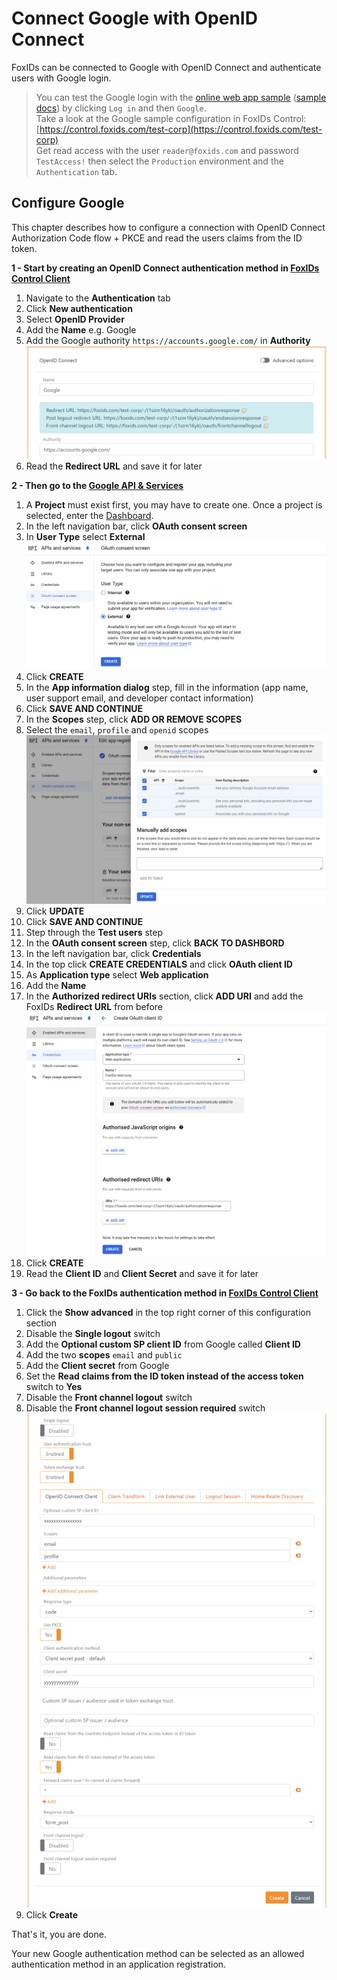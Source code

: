 ﻿# Connect Google with OpenID Connect

FoxIDs can be connected to Google with OpenID Connect and authenticate users with Google login.

> You can test the Google login with the [online web app sample](https://aspnetcoreoidcallupsample.itfoxtec.com) ([sample docs](samples.md#aspnetcoreoidcauthcodealluppartiessample)) by clicking `Log in` and then `Google`.  
> Take a look at the Google sample configuration in FoxIDs Control: [https://control.foxids.com/test-corp](https://control.foxids.com/test-corp)  
> Get read access with the user `reader@foxids.com` and password `TestAccess!` then select the `Production` environment and the `Authentication` tab.

## Configure Google

This chapter describes how to configure a connection with OpenID Connect Authorization Code flow + PKCE and read the users claims from the ID token.

**1 - Start by creating an OpenID Connect authentication method in [FoxIDs Control Client](control.md#foxids-control-client)**

 1. Navigate to the **Authentication** tab
 2. Click **New authentication**
 3. Select **OpenID Provider**
 4. Add the **Name** e.g. Google
 5. Add the Google authority `https://accounts.google.com/` in **Authority**
 ![Read the redirect URLs](images/howto-oidc-google-readredirect.png)
 6. Read the **Redirect URL** and save it for later

**2 - Then go to the [Google API & Services](https://console.cloud.google.com/apis)**

 1. A **Project** must exist first, you may have to create one. Once a project is selected, enter the [Dashboard](https://console.cloud.google.com/apis/dashboard).
 2. In the left navigation bar, click **OAuth consent screen**
 3. In **User Type** select **External**
 ![Select user type in Google](images/howto-oidc-google-usertype.png)
 4. Click **CREATE**
 5. In the **App information dialog** step, fill in the information (app name, user support email, and developer contact information) 
 6. Click **SAVE AND CONTINUE**
 7. In the **Scopes** step, click **ADD OR REMOVE SCOPES**
 8. Select the `email`, `profile` and `openid` scopes
 ![Scopes on Google](images/howto-oidc-google-scopes.png)
 9. Click **UPDATE**
 10. Click **SAVE AND CONTINUE**
 11. Step through the **Test users** step
 12. In the **OAuth consent screen** step, click **BACK TO DASHBORD**
 13. In the left navigation bar, click **Credentials**
 14. In the top click **CREATE CREDENTIALS** and click **OAuth client ID**
 15. As **Application type** select **Web application**
 16. Add the **Name** 
 17. In the **Authorized redirect URIs** section, click **ADD URI** and add the FoxIDs **Redirect URL** from before 
 ![App client on Google](images/howto-oidc-google-appclient.png)  
 18. Click **CREATE** 
 19. Read the **Client ID** and **Client Secret** and save it for later

 **3 - Go back to the FoxIDs authentication method in [FoxIDs Control Client](control.md#foxids-control-client)**

 1. Click the **Show advanced** in the top right corner of this configuration section
 2. Disable the **Single logout** switch
 3. Add the **Optional custom SP client ID** from Google called **Client ID**
 4. Add the two **scopes** `email` and `public`
 5. Add the **Client secret** from Google
 6. Set the **Read claims from the ID token instead of the access token** switch to **Yes**
 7. Disable the **Front channel logout** switch
 8. Disable the **Front channel logout session required** switch
 ![Configuration in FoxIDs](images/howto-oidc-google-config.png)
 9. Click **Create**

That's it, you are done.
 
Your new Google authentication method can be selected as an allowed authentication method in an application registration.
